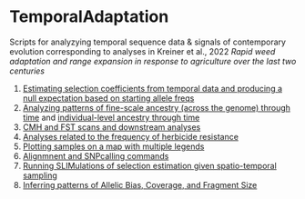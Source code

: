 # TemporalAdaptation

Scripts for analyzying temporal sequence data & signals of contemporary evolution corresponding to analyses in Kreiner et al., 2022 _Rapid weed adaptation and range expansion in response to agriculture over the last two centuries_

1) [Estimating selection coefficients from temporal data and producing a null expectation based on starting allele freqs](https://github.com/jkreinz/TemporalAdaptation/tree/main/EstimatingSelectionAnalyses_andFigure3)
2) [Analyzing patterns of fine-scale ancestry (across the genome) through time](https://github.com/jkreinz/TemporalAdaptation/tree/main/FinescaleAncestry_PlottingandLAMP) and [individual-level ancestry through time](https://github.com/jkreinz/TemporalAdaptation/blob/main/Indlevel_PopStructureThroughTime_AnalysesandFigure4.R)
3) [CMH and FST scans and downstream analyses](https://github.com/jkreinz/TemporalAdaptation/tree/main/CMHandFST_PlottingandAnalysis)
4) [Analyses related to the frequency of herbicide resistance](https://github.com/jkreinz/TemporalAdaptation/blob/main/ResistanceFreqs_Fst_andPlottingFig1D.R)
5) [Plotting samples on a map with multiple legends](MapPlotting_Figure1.R)
6) [Alignmnent and SNPcalling commands](https://github.com/jkreinz/TemporalAdaptation/tree/main/Alignment_SNPcalling)
7) [Running SLIMulations of selection estimation given spatio-temporal sampling](https://github.com/jkreinz/TemporalAdaptation/tree/main/SLIMulations)
8) [Inferring patterns of Allelic Bias, Coverage, and Fragment Size](https://github.com/jkreinz/TemporalAdaptation/tree/main/AB_plotting)
